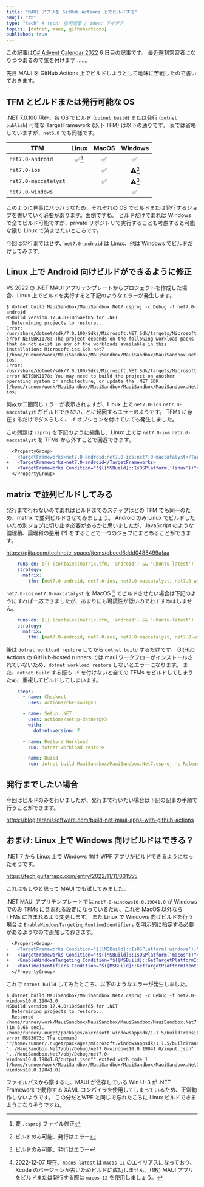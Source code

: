 ```yaml
---
title: "MAUI アプリを GitHub Actions 上でビルドする"
emoji: "🏗️"
type: "tech" # tech: 技術記事 / idea: アイデア
topics: [dotnet, maui, githubactions]
published: true
---
```


この記事は[C# Advent Calendar 2022](https://qiita.com/advent-calendar/2022/csharplang) 6 日目の記事です。
最近遅刻常習者になりつつあるので気を付けます……。

先日 MAUI を GitHub Actions 上でビルドしようとして地味に苦戦したので書いておきます。

## TFM とビルドまたは発行可能な OS

.NET 7.0.100 現在、各 OS でビルド (`dotnet build`) または発行 (`dotnet publish`) 可能な TargetFramework (以下 TFM) は以下の通りです。
表では省略していますが、`net6.0` でも同様です。

| TFM                  | Linux | MacOS | Windows |
| -------------------- | :---: | :---: | :-----: |
| `net7.0-android`     | ✅[^1] |   ✅   |    ✅    |
| `net7.0-ios`         |       |   ✅   |  ⚠️[^2]  |
| `net7.0-maccatalyst` |       |   ✅   |  ⚠️[^2]  |
| `net7.0-windows`     |       |       |    ✅    |

このように見事にバラバラなため、それぞれの OS でビルドまたは発行するジョブを書いていく必要があります。面倒ですね。
ビルドだけであれば Windows で全てビルド可能ですが、private リポジトリで実行することも考慮すると可能な限り Linux で済ませたいところです。

今回は発行まではせず、`net7.0-android` は Linux、他は Windows でビルドだけしてみます。

[^1]: 要 `.csproj` ファイル修正

[^2]: ビルドのみ可能、発行はエラー

## Linux 上で Android 向けビルドができるように修正

VS 2022 の .NET MAUI アプリテンプレートからプロジェクトを作成した場合、Linux 上でビルドを実行すると下記のようなエラーが発生します。

```
$ dotnet build MauiSandbox/MauiSandbox.Net7.csproj -c Debug -f net7.0-android
MSBuild version 17.4.0+18d5aef85 for .NET
  Determining projects to restore...
Error: /usr/share/dotnet/sdk/7.0.100/Sdks/Microsoft.NET.Sdk/targets/Microsoft.NET.Sdk.ImportWorkloads.targets(38,5): error NETSDK1178: The project depends on the following workload packs that do not exist in any of the workloads available in this installation: Microsoft.ios.Sdk.net7 [/home/runner/work/MauiSandbox/MauiSandbox/MauiSandbox/MauiSandbox.Net7.csproj::TargetFramework=net7.0-ios]
Error: /usr/share/dotnet/sdk/7.0.100/Sdks/Microsoft.NET.Sdk/targets/Microsoft.NET.Sdk.ImportWorkloads.targets(38,5): error NETSDK1178: You may need to build the project on another operating system or architecture, or update the .NET SDK. [/home/runner/work/MauiSandbox/MauiSandbox/MauiSandbox/MauiSandbox.Net7.csproj::TargetFramework=net7.0-ios]
```

何故か二回同じエラーが表示されますが、Linux 上で `net7.0-ios` `net7.0-maccatalyst` がビルドできないことに起因するエラーのようです。
TFMs に存在するだけでダメらしく、`-f` オプションを付けていても発生しました。

この問題は `csproj` を下記のように編集し、Linux 上では `net7.0-ios` `net7.0-maccatalyst` を TFMs から外すことで回避できます。

```diff xml
  <PropertyGroup>
-   <TargetFrameworks>net7.0-android;net7.0-ios;net7.0-maccatalyst</TargetFrameworks>
+   <TargetFrameworks>net7.0-android</TargetFrameworks>
+   <TargetFrameworks Condition="!$([MSBuild]::IsOSPlatform('linux'))">$(TargetFrameworks);net7.0-ios;net7.0-maccatalyst</TargetFrameworks>
  </PropertyGroup>
```

## matrix で並列ビルドしてみる

発行まで行わないのであればビルドまでのステップはどの TFM でも同一のため、matrix で並列ビルドさせてみましょう。
Android のみ Linux でビルドしたいため別ジョブに切り出す必要があるかと思いましたが、JavaScript のような論理積、論理和の悪用 (?) をすることで一つのジョブにまとめることができます。

https://qiita.com/technote-space/items/cbeed6ddd0488499afaa

```yaml
    runs-on: ${{ (contains(matrix.tfm, 'android') && 'ubuntu-latest') || 'windows-latest' }}
    strategy:
      matrix:
        tfm: [net7.0-android, net7.0-ios, net7.0-maccatalyst, net7.0-windows10.0.19041.0]
```

`net7.0-ios` `net7.0-maccatalyst` を MacOS [^3] でビルドさせたい場合は下記のようにすれば一応できましたが、あまりにも可読性が低いのでおすすめはしません。

```yaml
    runs-on: ${{ (contains(matrix.tfm, 'android') && 'ubuntu-latest') || (contains(matrix.tfm, 'windows') && 'windows-latest') || 'macos-12' }}
    strategy:
      matrix:
        tfm: [net7.0-android, net7.0-ios, net7.0-maccatalyst, net7.0-windows10.0.19041.0]
```

後は `dotnet workload restore` してから `dotnet build` するだけです。
GitHub Actions の GitHub-hosted runners では maui ワークフローがインストールされていないため、`dotnet workload restore` しないとエラーになります。
また、`dotnet build` する際も `-f` を付けないと全ての TFMs をビルドしてしまうため、重複してビルドしてしまいます。

```yaml
    steps:
      - name: Checkout
        uses: actions/checkout@v3

      - name: Setup .NET
        uses: actions/setup-dotnet@v3
        with:
          dotnet-version: 7

      - name: Restore Workload
        run: dotnet workload restore

      - name: Build
        run: dotnet build MauiSandbox/MauiSandbox.Net7.csproj -c Release -f ${{ matrix.tfm }}
```

[^3]: 2022-12-07 現在、`macos-latest` は `macos-11` のエイリアスになっており、Xcode のバージョンが古いためビルドに成功しません。(1敗)
      MAUI アプリをビルドまたは発行する際は `macos-12` を使用しましょう。

## 発行までしたい場合

今回はビルドのみを行いましたが、発行まで行いたい場合は下記の記事の手順で行うことができます。

https://blog.taranissoftware.com/build-net-maui-apps-with-github-actions

## おまけ: Linux 上で Windows 向けビルドはできる？

.NET 7 から Linux 上で Windows 向け WPF アプリがビルドできるようになったそうです。

https://tech.guitarrapc.com/entry/2022/11/11/031555

これはもしやと思って MAUI でも試してみました。

.NET MAUI アプリテンプレートでは `net7.0-windows10.0.19041.0` が Windows でのみ TFMs に含まれる設定になっているため、これを MacOS 以外なら TFMs に含まれるよう変更します。
また Linux で Windows 向けビルドを行う場合は `EnableWindowsTargeting` `RuntimeIdentifiers` を明示的に指定する必要があるようなので追加しておきます。

```diff xml
  <PropertyGroup>
-   <TargetFrameworks Condition="$([MSBuild]::IsOSPlatform('windows'))">$(TargetFrameworks);net7.0-windows10.0.19041.0</TargetFrameworks>
+   <TargetFrameworks Condition="!$([MSBuild]::IsOSPlatform('macos'))">$(TargetFrameworks);net7.0-windows10.0.19041.0</TargetFrameworks>
+   <EnableWindowsTargeting Condition="$([MSBuild]::GetTargetPlatformIdentifier('$(TargetFramework)')) == 'windows'">true</EnableWindowsTargeting>
+   <RuntimeIdentifiers Condition="$([MSBuild]::GetTargetPlatformIdentifier('$(TargetFramework)')) == 'windows'">win-x64</RuntimeIdentifiers>
  </PropertyGroup>
```

これで `dotnet build` してみたところ、以下のようなエラーが発生しました。

```
$ dotnet build MauiSandbox/MauiSandbox.Net7.csproj -c Debug -f net7.0-windows10.0.19041.0
MSBuild version 17.4.0+18d5aef85 for .NET
  Determining projects to restore...
  Restored /home/runner/work/MauiSandbox/MauiSandbox/MauiSandbox/MauiSandbox.Net7.csproj (in 6.66 sec).
/home/runner/.nuget/packages/microsoft.windowsappsdk/1.1.5/buildTransitive/Microsoft.UI.Xaml.Markup.Compiler.interop.targets(559,9): error MSB3073: The command ""/home/runner/.nuget/packages/microsoft.windowsappsdk/1.1.5/buildTransitive/../tools/net5.0/../net472/XamlCompiler.exe" "../MauiSandbox.Net7/obj/Debug/net7.0-windows10.0.19041.0/input.json" "../MauiSandbox.Net7/obj/Debug/net7.0-windows10.0.19041.0/output.json"" exited with code 1. [/home/runner/work/MauiSandbox/MauiSandbox/MauiSandbox/MauiSandbox.Net7.csproj::TargetFramework=net7.0-windows10.0.19041.0]
```

ファイルパスから察するに、MAUI が依存している Win UI 3 が .NET Framework で動作する XAML コンパイラを使用してしまっているため、正常動作しないようです。
この分だとWPF と同じで忘れたころに Linux ビルドできるようになりそうですね。
